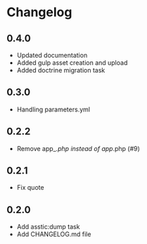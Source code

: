 # Changelog

## 0.4.0

- Updated documentation
- Added gulp asset creation and upload
- Added doctrine migration task

## 0.3.0
- Handling parameters.yml

## 0.2.2
- Remove app_*.php instead of app*.php (#9)

## 0.2.1
- Fix quote

## 0.2.0
- Add asstic:dump task
- Add CHANGELOG.md file
